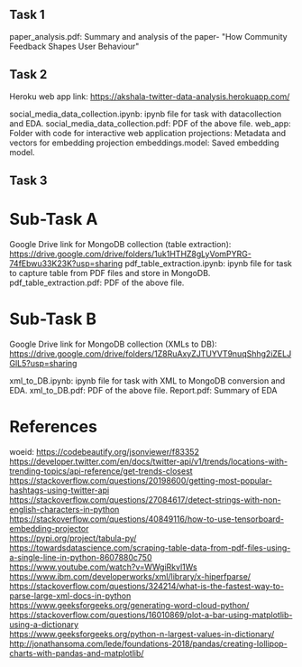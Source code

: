 Task 1
------------
paper_analysis.pdf: Summary and analysis of the paper- "How Community Feedback Shapes User Behaviour"

Task 2
------------
Heroku web app link: https://akshala-twitter-data-analysis.herokuapp.com/ 

social_media_data_collection.ipynb: ipynb file for task with datacollection and EDA.
social_media_data_collection.pdf: PDF of the above file.
web_app: Folder with code for interactive web application
projections: Metadata and vectors for embedding projection
embeddings.model: Saved embedding model. 

Task 3
------------
# Sub-Task A
Google Drive link for MongoDB collection (table extraction): https://drive.google.com/drive/folders/1uk1HTHZ8gLyVomPYRG-74fEbwu33K23K?usp=sharing
pdf_table_extraction.ipynb: ipynb file for task to capture table from PDF files and store in MongoDB.
pdf_table_extraction.pdf: PDF of the above file.


# Sub-Task B 
Google Drive link for MongoDB collection (XMLs to DB): https://drive.google.com/drive/folders/1Z8RuAxyZJTUYVT9nuqShhg2iZELJGlL5?usp=sharing 

xml_to_DB.ipynb: ipynb file for task with XML to MongoDB conversion and EDA.
xml_to_DB.pdf: PDF of the above file.
Report.pdf: Summary of EDA

# References
woeid: https://codebeautify.org/jsonviewer/f83352  
https://developer.twitter.com/en/docs/twitter-api/v1/trends/locations-with-trending-topics/api-reference/get-trends-closest  
https://stackoverflow.com/questions/20198600/getting-most-popular-hashtags-using-twitter-api  
https://stackoverflow.com/questions/27084617/detect-strings-with-non-english-characters-in-python  
https://stackoverflow.com/questions/40849116/how-to-use-tensorboard-embedding-projector  
https://pypi.org/project/tabula-py/  
https://towardsdatascience.com/scraping-table-data-from-pdf-files-using-a-single-line-in-python-8607880c750  
https://www.youtube.com/watch?v=WWgiRkvl1Ws  
https://www.ibm.com/developerworks/xml/library/x-hiperfparse/  
https://stackoverflow.com/questions/324214/what-is-the-fastest-way-to-parse-large-xml-docs-in-python  
https://www.geeksforgeeks.org/generating-word-cloud-python/  
https://stackoverflow.com/questions/16010869/plot-a-bar-using-matplotlib-using-a-dictionary  
https://www.geeksforgeeks.org/python-n-largest-values-in-dictionary/  
http://jonathansoma.com/lede/foundations-2018/pandas/creating-lollipop-charts-with-pandas-and-matplotlib/  
